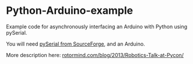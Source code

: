 Python-Arduino-example
======================

Example code for asynchronously interfacing an Arduino with Python using pySerial. 

You will need [pySerial from
SourceForge](http://pyserial.sourceforge.net), and an Arduino.

More description here: [rotormind.com/blog/2013/Robotics-Talk-at-Pycon/](http://rotormind.com/blog/2013/Robotics-Talk-at-Pycon/)
